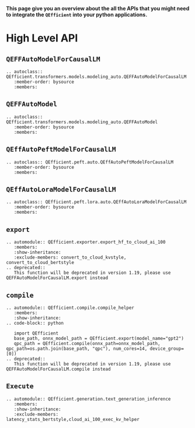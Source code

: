 **This page give you an overview about the all the APIs that you might need to integrate the `QEfficient` into your python applications.**

# High Level API

## `QEFFAutoModelForCausalLM`
```{eval-rst}
.. autoclass:: QEfficient.transformers.models.modeling_auto.QEFFAutoModelForCausalLM
   :member-order: bysource
   :members:
``` 
## `QEFFAutoModel`
```{eval-rst}
.. autoclass:: QEfficient.transformers.models.modeling_auto.QEFFAutoModel
   :member-order: bysource
   :members:
``` 
## `QEffAutoPeftModelForCausalLM`
```{eval-rst}
.. autoclass:: QEfficient.peft.auto.QEffAutoPeftModelForCausalLM
   :member-order: bysource
   :members:
```

## `QEffAutoLoraModelForCausalLM`
```{eval-rst}
.. autoclass:: QEfficient.peft.lora.auto.QEffAutoLoraModelForCausalLM
   :member-order: bysource
   :members:
```

## `export`
```{eval-rst}
.. automodule:: QEfficient.exporter.export_hf_to_cloud_ai_100
   :members:
   :show-inheritance:
   :exclude-members: convert_to_cloud_kvstyle, convert_to_cloud_bertstyle
.. deprecated::
   This function will be deprecated in version 1.19, please use QEFFAutoModelForCausalLM.export instead
```
## `compile`
```{eval-rst}
.. automodule:: QEfficient.compile.compile_helper
   :members:
   :show-inheritance:
.. code-block:: python

   import QEfficient
   base_path, onnx_model_path = QEfficient.export(model_name="gpt2")
   qpc_path = QEfficient.compile(onnx_path=onnx_model_path, qpc_path=os.path.join(base_path, "qpc"), num_cores=14, device_group=[0])
.. deprecated::
   This function will be deprecated in version 1.19, please use QEFFAutoModelForCausalLM.compile instead
```
## `Execute`
```{eval-rst}
.. automodule:: QEfficient.generation.text_generation_inference
   :members:
   :show-inheritance: 
   :exclude-members:  latency_stats_bertstyle,cloud_ai_100_exec_kv_helper
```
